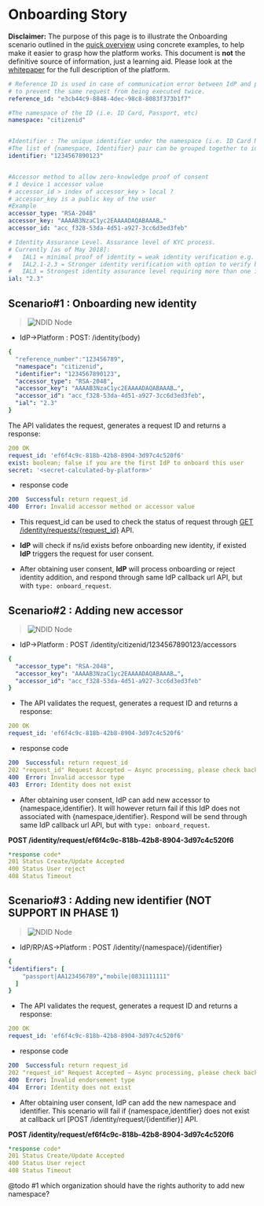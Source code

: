 # Onboarding Story
<div markdown="1" class="flash mb-3 flash-warn">

**Disclaimer:** The purpose of this page is to illustrate the Onboarding scenario outlined in the [quick overview](/#quick-overview) using concrete examples, to help make it easier to grasp how the platform works. This document is **not** the definitive source of information, just a learning aid. Please look at the [whitepaper](https://docs.google.com/document/d/1SKydNM-Nyox62m3vuvYgFYCr8ABVQV8RhjwiMjdCpQ8/edit#heading=h.qf2lmu8vfgym) for the full description of the platform.

</div>

```yaml 
# Reference ID is used in case of communication error between IdP and platform,
# to prevent the same request from being executed twice.
reference_id: "e3cb44c9-8848-4dec-98c8-8083f373b1f7"

#The namespace of the ID (i.e. ID Card, Passport, etc)
namespace: "citizenid"


#Identifier : The unique identifier under the namespace (i.e. ID Card Number, Passport Number, etc). 
#The list of {namespace, Identifier} pair can be grouped together to identify an individual.
identifier: "1234567890123"


#Accessor method to allow zero-knowledge proof of consent
# 1 device 1 accessor value
# accessor_id > index of accessor_key > local ?
# accessor_key is a public key of the user
#Example
accessor_type: "RSA-2048"
accessor_key: "AAAAB3NzaC1yc2EAAAADAQABAAAB…"
accessor_id: "acc_f328-53da-4d51-a927-3cc6d3ed3feb"

# Identity Assurance Level. Assurance level of KYC process.
# Currently [as of May 2018]:
#   IAL1 = minimal proof of identity = weak identity verification e.g. copy of id card
#   IAL2.1-2.3 = Stronger identity verification with option to verify biometric data as a tougher measure
#   IAL3 = Strongest identity assurance level requiring more than one identification documents and biometric comparison is compulsary
ial: "2.3"

```

## Scenario#1 : Onboarding new identity 
> ![NDID Node](images/onboarding-identity.png)

- IdP→Platform : POST: /identity(body) 
```yaml 
{   
  "reference_number":"123456789",
  "namespace": "citizenid",
  "identifier": "1234567890123",
  "accessor_type": "RSA-2048",
  "accessor_key": "AAAAB3NzaC1yc2EAAAADAQABAAAB…",
  "accessor_id": "acc_f328-53da-4d51-a927-3cc6d3ed3feb",
  "ial": "2.3"
}
```
The API validates the request, generates a request ID and returns a response:
```yaml
200 OK 
request_id: 'ef6f4c9c-818b-42b8-8904-3d97c4c520f6'
exist: boolean; false if you are the first IdP to onboard this user
secret: '<secret-calculated-by-platform>'
```

- response code
```yaml
200  Successful: return request_id
400  Error: Invalid accessor method or accessor value
```

 - This request_id can be used to check the status of request through [GET /identity/requests/{request_id}](https://app.swaggerhub.com/apis/ndid/identity/1.0#/default/get_request_status) API.
 

 - **IdP** will check if ns/id exists before onboarding new identity, if existed **IdP** triggers the request for user consent.
 - After obtaining user consent, **IdP** will process onboarding or reject identity addition, and respond through same IdP callback url API, but with `type: onboard_request`. 


## Scenario#2 : Adding new accessor
> ![NDID Node](images/add-new-accessor.png)

- IdP->Platform : POST /identity/citizenid/1234567890123/accessors
```yaml
{
  "accessor_type": "RSA-2048",
  "accessor_key": "AAAAB3NzaC1yc2EAAAADAQABAAAB…",
  "accessor_id": "acc_f328-53da-4d51-a927-3cc6d3ed3feb"
}
```

- The API validates the request, generates a request ID and returns a response:
```yaml
200 OK 
request_id: 'ef6f4c9c-818b-42b8-8904-3d97c4c520f6'
```

- response code
```yaml
200  Successful: return request_id
202 "request_id" Request Accepted – Async processing, please check back or wait for response at Callback URL
400  Error: Invalid accessor type
403  Error: Identity does not exist
```
- After obtaining user consent, IdP can add new accessor to {namespace,identifier}. It will however return fail if this IdP does not associated with {namespace,identifier}.
Respond will be send through same IdP callback url API, but with `type: onboard_request`.

**POST /identity/request/ef6f4c9c-818b-42b8-8904-3d97c4c520f6**
```yaml 
*response code*
201 Status Create/Update Accepted
400 Status User reject
408 Status Timeout
```


## Scenario#3 : Adding new identifier (NOT SUPPORT IN PHASE 1)
> ![NDID Node](images/add-new-identifier.png)


- IdP/RP/AS->Platform : POST /identity/{namespace}/{identifier}
```yaml
{
"identifiers": [
    "passport|AA123456789","mobile|0831111111"
  ]
}
```

- The API validates the request, generates a request ID and returns a response:
```yaml
200 OK 
request_id: 'ef6f4c9c-818b-42b8-8904-3d97c4c520f6'
```

- response code
```yaml
200  Successful: return request_id
202 "request_id" Request Accepted – Async processing, please check back or wait for response at Callback URL
400  Error: Invalid endorsement type
404  Error: Identity does not exist
```
- After obtaining user consent, IdP can add the new namespace and identifier. This scenario will fail if {namespace,identifier} does not exist at callback url [POST /identity/request/{identifier}] API. 

**POST /identity/request/ef6f4c9c-818b-42b8-8904-3d97c4c520f6**
```yaml 
*response code*
201 Status Create/Update Accepted
400 Status User reject
408 Status Timeout
```
<div class="flash mb-3 flash-warn">
  @todo #1 which organization should have the rights authority to add new namespace?
</div>


